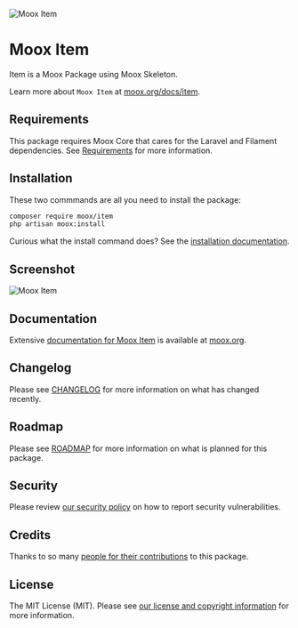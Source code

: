 ![Moox Item](https://github.com/mooxphp/moox/raw/main/art/banner/made-with-moox.jpg)

# Moox Item

Item is a Moox Package using Moox Skeleton.

Learn more about `Moox Item` at [moox.org/docs/item](https://moox.org/docs/item).

## Requirements

This package requires Moox Core that cares for the Laravel and Filament dependencies. See [Requirements](https://moox.org/docs/requirements) for more information.

## Installation

These two commmands are all you need to install the package:

```bash
composer require moox/item
php artisan moox:install
```

Curious what the install command does? See the [installation documentation](https://moox.org/docs/installation).

## Screenshot

![Moox Item](https://github.com/mooxphp/moox/raw/main/art/screenshots/made-with-moox.jpg)

## Documentation

Extensive [documentation for Moox Item](https://moox.org/docs/item) is available at [moox.org](https://moox.org).

## Changelog

Please see [CHANGELOG](CHANGELOG.md) for more information on what has changed recently.

## Roadmap

Please see [ROADMAP](ROADMAP.md) for more information on what is planned for this package.

## Security

Please review [our security policy](https://moox.org/docs/security) on how to report security vulnerabilities.

## Credits

Thanks to so many [people for their contributions](https://moox.org/docs/credits) to this package.

## License

The MIT License (MIT). Please see [our license and copyright information](https://moox.org/docs/license) for more information.
